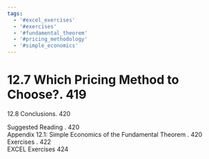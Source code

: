 ```yaml
---
tags:
  - '#excel_exercises'
  - '#exercises'
  - '#fundamental_theorem'
  - '#pricing_methodology'
  - '#simple_economics'
---
```

# 12.7 Which Pricing Method to Choose?. 419  

12.8 Conclusions. 420  

Suggested Reading . 420   
Appendix 12.1: Simple Economics of the Fundamental Theorem . 420   
Exercises . 422   
EXCEL Exercises 424  
